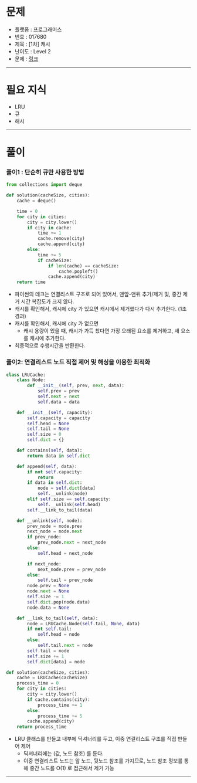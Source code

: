 # 문제
- 플랫폼 : 프로그래머스
- 번호 : 017680
- 제목 : \[1차\] 캐시
- 난이도 : Level 2
- 문제 : <a href="https://school.programmers.co.kr/learn/courses/30/lessons/17680" target="_blank">링크</a>

---

# 필요 지식
- LRU
- 큐
- 해시

---

# 풀이

### 풀이1 : 단순히 큐만 사용한 방법
```python
from collections import deque

def solution(cacheSize, cities):
    cache = deque()

    time = 0
    for city in cities:
        city = city.lower()
        if city in cache:
            time += 1
            cache.remove(city)
            cache.append(city)
        else:
            time += 5
            if cacheSize:
                if len(cache) == cacheSize:
                    cache.popleft()
                cache.append(city)
    return time
```
- 파이썬의 데크는 연결리스트 구조로 되어 있어서, 맨앞-맨뒤 추가/제거 및, 중간 제거 시간 복잡도가 크지 않다.
- 캐시를 확인해서, 캐시에 city 가 있으면 캐시에서 제거했다가 다시 추가한다. (1초 경과)
- 캐시를 확인해서, 캐시에 city 가 없으면
  - 캐시 용량이 있을 때, 캐시가 가득 찼다면 가장 오래된 요소를 제거하고, 새 요소를 캐시에 추가한다.
- 최종적으로 수행시간을 반환한다.

### 풀이2: 연결리스트 노드 직접 제어 및 해싱을 이용한 최적화
```python
class LRUCache:
    class Node:
        def __init__(self, prev, next, data):
            self.prev = prev
            self.next = next
            self.data = data

    def __init__(self, capacity):
        self.capacity = capacity
        self.head = None
        self.tail = None
        self.size = 0
        self.dict = {}

    def contains(self, data):
        return data in self.dict

    def append(self, data):
        if not self.capacity:
            return
        if data in self.dict:
            node = self.dict[data]
            self.__unlink(node)
        elif self.size == self.capacity:
            self.__unlink(self.head)
        self.__link_to_tail(data)

    def __unlink(self, node):
        prev_node = node.prev
        next_node = node.next
        if prev_node:
            prev_node.next = next_node
        else:
            self.head = next_node

        if next_node:
            next_node.prev = prev_node
        else:
            self.tail = prev_node
        node.prev = None
        node.next = None
        self.size -= 1
        self.dict.pop(node.data)
        node.data = None

    def __link_to_tail(self, data):
        node = LRUCache.Node(self.tail, None, data)
        if not self.tail:
            self.head = node
        else:
            self.tail.next = node
        self.tail = node
        self.size += 1
        self.dict[data] = node

def solution(cacheSize, cities):
    cache = LRUCache(cacheSize)
    process_time = 0
    for city in cities:
        city = city.lower()
        if cache.contains(city):
            process_time += 1
        else:
            process_time += 5
        cache.append(city)
    return process_time
```
- LRU 클래스를 만들고 내부에 딕셔너리를 두고, 이중 연결리스트 구조를 직접 만들어 제어
  - 딕셔너리에는 (값, 노드 참조) 를 둔다.
  - 이중 연결리스트 노드는 앞 노드, 뒷노드 참조를 가지므로, 노드 참조 정보를 통해 중간 노드를 O(1) 로 접근해서 제거 가능

---
